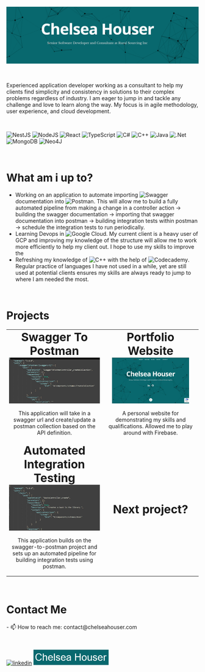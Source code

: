 ![Senior Software Developer](images/banner.png)
<p>&nbsp;</p>
Experienced application developer working as a consultant to help my clients find simplicity and consistency in solutions to their complex problems regardless of industry. I am eager to jump in and tackle any challenge and love to learn along the way. My focus is in agile methodology, user experience, and cloud development.
<p>&nbsp;</p>

![NestJS](https://img.shields.io/badge/nestjs-%23E0234E.svg?style=for-the-badge&logo=nestjs&logoColor=white) ![NodeJS](https://img.shields.io/badge/node.js-6DA55F?style=for-the-badge&logo=node.js&logoColor=white) ![React](https://img.shields.io/badge/react-%2320232a.svg?style=for-the-badge&logo=react&logoColor=%2361DAFB) ![TypeScript](https://img.shields.io/badge/typescript-%23007ACC.svg?style=for-the-badge&logo=typescript&logoColor=white) ![C#](https://img.shields.io/badge/c%23-%23239120.svg?style=for-the-badge&logo=c-sharp&logoColor=white) ![C++](https://img.shields.io/badge/c++-%2300599C.svg?style=for-the-badge&logo=c%2B%2B&logoColor=white) ![Java](https://img.shields.io/badge/java-%23ED8B00.svg?style=for-the-badge&logo=java&logoColor=white) ![.Net](https://img.shields.io/badge/.NET-5C2D91?style=for-the-badge&logo=.net&logoColor=white) ![MongoDB](https://img.shields.io/badge/MongoDB-%234ea94b.svg?style=for-the-badge&logo=mongodb&logoColor=white) ![Neo4J](https://img.shields.io/badge/Neo4j-008CC1?style=for-the-badge&logo=neo4j&logoColor=white)
<p>&nbsp;</p>
<h1>What am i up to?</h1>

- Working on an application to automate importing ![Swagger](https://img.shields.io/badge/-Swagger-%23Clojure?style=for-the-badge&logo=swagger&logoColor=white) documentation into ![Postman](https://img.shields.io/badge/Postman-FF6C37?style=for-the-badge&logo=postman&logoColor=white). This will allow me to build a fully automated pipeline from making a change in a controller action -> building the swagger documentation -> importing that swagger documentation into postman -> building integration tests within postman -> schedule the integration tests to run periodically.
- Learning Devops in ![Google Cloud](https://img.shields.io/badge/GoogleCloud-%234285F4.svg?style=for-the-badge&logo=google-cloud&logoColor=white). My current client is a heavy user of GCP and improving my knowledge of the structure will allow me to work more efficiently to help my client out. I hope to use my skills to improve the
- Refreshing my knowledge of ![C++](https://img.shields.io/badge/c++-%2300599C.svg?style=for-the-badge&logo=c%2B%2B&logoColor=white) with the help of ![Codecademy](https://img.shields.io/badge/Codecademy-FFF0E5?style=for-the-badge&logo=codecademy&logoColor=1F243A). Regular practice of languages I have not used in a while, yet are still used at potential clients ensures my skills are always ready to jump to where I am needed the most.
<p>&nbsp;</p>

<h1>Projects</h1>
<table width="100%" style="text-align:center">
 <tr>
    <td width="50%">
      <b style="font-size:30px">Swagger To Postman</b>
      <img src='images/swagger-to-postman.JPG' alt='swagger-to-postman' height='120' href="https://github.com/chelseahouser/swaggerToPostman" />
      <p>This application will take in a swagger url and create/update a postman collection based on the API definition.</p>
   </td>
    <td>
      <b style="font-size:30px">Portfolio Website</b>
      <img src='images/website.JPG' alt='porfolio-website' height='120' href="https://github.com/chelseahouser/website" />
      <p>A personal website for demonstrating my skills and qualifications. Allowed me to play around with Firebase.</p>
   </td>
 </tr>
  <tr>
    <td width="50%">
      <b style="font-size:30px">Automated Integration Testing</b>
      <img src='images/automated-integration-testing.JPG' alt='automated-integration-testing' height='120' href="https://github.com/chelseahouser/automated-integration-testing" />
      <p>This application builds on the swagger-to-postman project and sets up an automated pipeline for building integration tests using postman.</p>
    </td>
    <td>
      <b style="font-size:30px">Next project?</b>
   </td>
 </tr>
</table>

<p>&nbsp;</p>
<h1>Contact Me</h1>
- 📫 How to reach me: contact@chelseahouser.com 
<p>&nbsp;</p>

[<img src='https://img.shields.io/badge/linkedin-%230077B5.svg?style=for-the-badge&logo=linkedin&logoColor=white' alt='linkedin' height='40'>](www.linkedin.com/in/chelsea-houser/) [<img src='images/website-badge.png' alt='website' height='40'>](https://chelseahouser.com/)  
